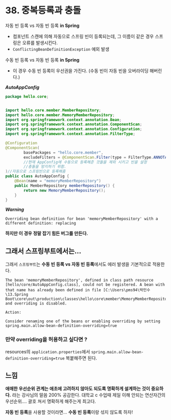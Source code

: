# 38. 중복등록과 충돌

자동 빈 등록 vs 자동 빈 등록 **in Spring**
* 컴포넌트 스캔에 의해 자동으로 스프링 빈이 등록되는데, 그 이름이 같은 경우 스프링은 오류를 발생시킨다.
* `ConflictingBeanDefinitionException` 예외 발생

수동 빈 등록 vs 자동 빈 등록 **in Spring**
* 이 경우 수동 빈 등록이 우선권을 가진다.
(수동 빈이 자동 빈을 오버라이딩 해버린다.)

***AutoAppConfig***
```java
package hello.core;


import hello.core.member.MemberRepository;
import hello.core.member.MemoryMemberRepository;
import org.springframework.context.annotation.Bean;
import org.springframework.context.annotation.ComponentScan;
import org.springframework.context.annotation.Configuration;
import org.springframework.context.annotation.FilterType;

@Configuration
@ComponentScan(
        basePackages = "hello.core.member",
        excludeFilters = @ComponentScan.Filter(type = FilterType.ANNOTATION, classes = Configuration.class)
        //현재 AppConfig에 수동으로 등록해준 것들을 제외 시키고 빈을 설정
        //충돌을 방지하기 위함.
)//자동으로 스프링빈으로 등록해줌
public class AutoAppConfig {
    @Bean(name = "memoryMemberRepository")
    public MemberRepository memberRepository() {
        return new MemoryMemberRepository();
    }
}
```

***Warning***
```text
Overriding bean definition for bean 'memoryMemberRepository' with a different definition: replacing 
```

**하지만 이 경우 정말 잡기 힘든 버그를 만든다.**

## 그래서 스프링부트에서는...
그래서 `스프링부트`는 **수동 빈 등록 vs 자동 빈 등록**에서도 에러 발생을 기본적으로 적용한다.
```text
The bean 'memoryMemberRepository', defined in class path resource [hello/core/AutoAppConfig.class], could not be registered. A bean with that name has already been defined in file [C:\Users\pms94\박민수\13.Spring Boot\core\out\production\classes\hello\core\member\MemoryMemberRepository.class] and overriding is disabled.

Action:

Consider renaming one of the beans or enabling overriding by setting spring.main.allow-bean-definition-overriding=true
```
### 만약 overriding을 허용하고 싶다면 ?
resources의 `application.properties`에서 
`spring.main.allow-bean-definition-overriding=true` 복붙해주면 된다.

## 느낌
**애매한 우선순위 관계는 애초에 고려하지 않아도 되도록 명확하게 설계하는 것이 중요하다.**
라는 강사님의 말씀 200% 공감한다.
대학교 c 수업때 제일 이해 안되는 연산자간의 우선순위.... 괄호 쳐서 명확하게 해주는게 최고다. 

**자동 빈 등록**을 사용할 것이라면... **수동 빈 등록**이랑 섞지 않도록 하자!
